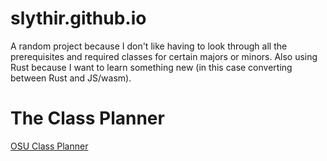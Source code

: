 # slythir.github.io
A random project because I don't like having to look through all the prerequisites and required classes for certain majors or minors.
Also using Rust because I want to learn something new (in this case converting between Rust and JS/wasm).

# The Class Planner
[OSU Class Planner](https://slythir.github.io/osu-class-planner/index.html)